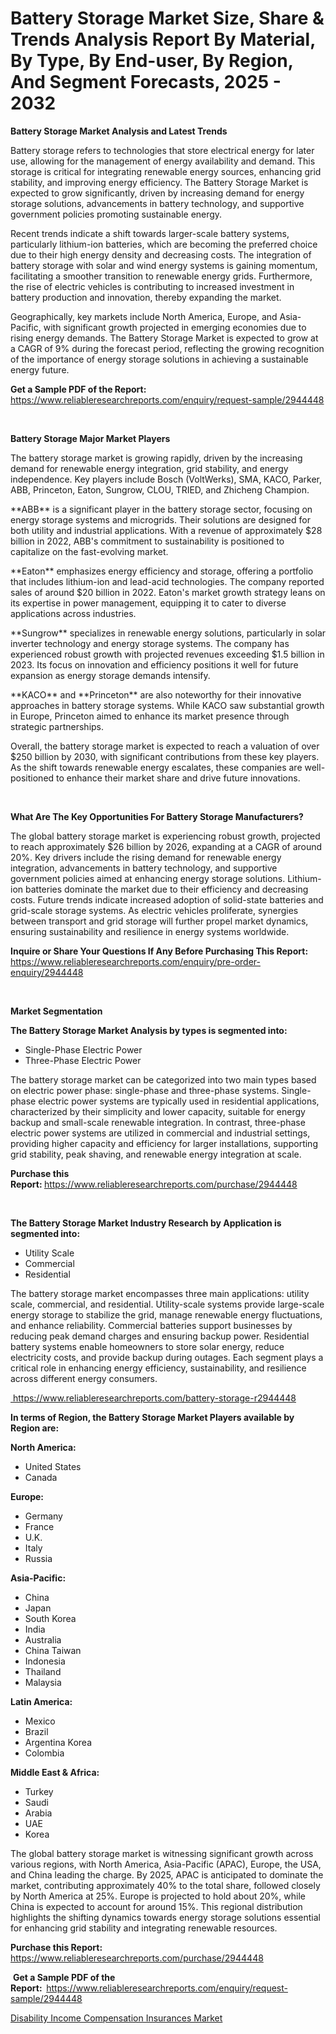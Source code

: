 <p><h1>Battery Storage Market Size, Share & Trends Analysis Report By Material, By Type, By End-user, By Region, And Segment Forecasts, 2025 - 2032</h1></p><p><strong>Battery Storage Market Analysis and Latest Trends</strong></p>
<p><p>Battery storage refers to technologies that store electrical energy for later use, allowing for the management of energy availability and demand. This storage is critical for integrating renewable energy sources, enhancing grid stability, and improving energy efficiency. The Battery Storage Market is expected to grow significantly, driven by increasing demand for energy storage solutions, advancements in battery technology, and supportive government policies promoting sustainable energy.</p><p>Recent trends indicate a shift towards larger-scale battery systems, particularly lithium-ion batteries, which are becoming the preferred choice due to their high energy density and decreasing costs. The integration of battery storage with solar and wind energy systems is gaining momentum, facilitating a smoother transition to renewable energy grids. Furthermore, the rise of electric vehicles is contributing to increased investment in battery production and innovation, thereby expanding the market.</p><p>Geographically, key markets include North America, Europe, and Asia-Pacific, with significant growth projected in emerging economies due to rising energy demands. The Battery Storage Market is expected to grow at a CAGR of 9% during the forecast period, reflecting the growing recognition of the importance of energy storage solutions in achieving a sustainable energy future.</p></p>
<p><strong>Get a Sample PDF of the Report:&nbsp;</strong> <a href="https://www.reliableresearchreports.com/enquiry/request-sample/2944448?utm_campaign=2200&utm_medium=2&utm_source=Github&utm_content=ia&utm_term=11032025&utm_id=battery-storage">https://www.reliableresearchreports.com/enquiry/request-sample/2944448</a></p>
<p>&nbsp;</p>
<p><strong>Battery Storage Major Market Players</strong></p>
<p><p>The battery storage market is growing rapidly, driven by the increasing demand for renewable energy integration, grid stability, and energy independence. Key players include Bosch (VoltWerks), SMA, KACO, Parker, ABB, Princeton, Eaton, Sungrow, CLOU, TRIED, and Zhicheng Champion. </p><p>**ABB** is a significant player in the battery storage sector, focusing on energy storage systems and microgrids. Their solutions are designed for both utility and industrial applications. With a revenue of approximately $28 billion in 2022, ABB's commitment to sustainability is positioned to capitalize on the fast-evolving market.</p><p>**Eaton** emphasizes energy efficiency and storage, offering a portfolio that includes lithium-ion and lead-acid technologies. The company reported sales of around $20 billion in 2022. Eaton's market growth strategy leans on its expertise in power management, equipping it to cater to diverse applications across industries.</p><p>**Sungrow** specializes in renewable energy solutions, particularly in solar inverter technology and energy storage systems. The company has experienced robust growth with projected revenues exceeding $1.5 billion in 2023. Its focus on innovation and efficiency positions it well for future expansion as energy storage demands intensify.</p><p>**KACO** and **Princeton** are also noteworthy for their innovative approaches in battery storage systems. While KACO saw substantial growth in Europe, Princeton aimed to enhance its market presence through strategic partnerships. </p><p>Overall, the battery storage market is expected to reach a valuation of over $250 billion by 2030, with significant contributions from these key players. As the shift towards renewable energy escalates, these companies are well-positioned to enhance their market share and drive future innovations.</p></p>
<p>&nbsp;</p>
<p><strong>What Are The Key Opportunities For Battery Storage Manufacturers?</strong></p>
<p><p>The global battery storage market is experiencing robust growth, projected to reach approximately $26 billion by 2026, expanding at a CAGR of around 20%. Key drivers include the rising demand for renewable energy integration, advancements in battery technology, and supportive government policies aimed at enhancing energy storage solutions. Lithium-ion batteries dominate the market due to their efficiency and decreasing costs. Future trends indicate increased adoption of solid-state batteries and grid-scale storage systems. As electric vehicles proliferate, synergies between transport and grid storage will further propel market dynamics, ensuring sustainability and resilience in energy systems worldwide.</p></p>
<p><strong>Inquire or Share Your Questions If Any Before Purchasing This Report:</strong> <a href="https://www.reliableresearchreports.com/enquiry/pre-order-enquiry/2944448?utm_campaign=2200&utm_medium=2&utm_source=Github&utm_content=ia&utm_term=11032025&utm_id=battery-storage">https://www.reliableresearchreports.com/enquiry/pre-order-enquiry/2944448</a></p>
<p>&nbsp;</p>
<p><strong>Market Segmentation</strong></p>
<p><strong>The Battery Storage Market Analysis by types is segmented into:</strong></p>
<p><ul><li>Single-Phase Electric Power</li><li>Three-Phase Electric Power</li></ul></p>
<p><p>The battery storage market can be categorized into two main types based on electric power phase: single-phase and three-phase systems. Single-phase electric power systems are typically used in residential applications, characterized by their simplicity and lower capacity, suitable for energy backup and small-scale renewable integration. In contrast, three-phase electric power systems are utilized in commercial and industrial settings, providing higher capacity and efficiency for larger installations, supporting grid stability, peak shaving, and renewable energy integration at scale.</p></p>
<p><strong>Purchase this Report:&nbsp;</strong><a href="https://www.reliableresearchreports.com/purchase/2944448?utm_campaign=2200&utm_medium=2&utm_source=Github&utm_content=ia&utm_term=11032025&utm_id=battery-storage">https://www.reliableresearchreports.com/purchase/2944448</a></p>
<p>&nbsp;</p>
<p><strong>The Battery Storage Market Industry Research by Application is segmented into:</strong></p>
<p><ul><li>Utility Scale</li><li>Commercial</li><li>Residential</li></ul></p>
<p><p>The battery storage market encompasses three main applications: utility scale, commercial, and residential. Utility-scale systems provide large-scale energy storage to stabilize the grid, manage renewable energy fluctuations, and enhance reliability. Commercial batteries support businesses by reducing peak demand charges and ensuring backup power. Residential battery systems enable homeowners to store solar energy, reduce electricity costs, and provide backup during outages. Each segment plays a critical role in enhancing energy efficiency, sustainability, and resilience across different energy consumers.</p></p>
<p><a href="https://www.reliableresearchreports.com/battery-storage-r2944448?utm_campaign=2200&utm_medium=2&utm_source=Github&utm_content=ia&utm_term=11032025&utm_id=battery-storage">&nbsp;https://www.reliableresearchreports.com/battery-storage-r2944448</a></p>
<p><strong>In terms of Region, the Battery Storage Market Players available by Region are:</strong></p>
<p>
    <p> <strong> North America: </strong>
        <ul>
            <li>United States</li>
            <li>Canada</li>
        </ul>
        </p> 
    <p> <strong> Europe: </strong>
        <ul>
            <li>Germany</li>
            <li>France</li>
            <li>U.K.</li>
            <li>Italy</li>
            <li>Russia</li>
        </ul>
        </p> 
    <p> <strong> Asia-Pacific: </strong>
        <ul>
            <li>China</li>
            <li>Japan</li>
            <li>South Korea</li>
            <li>India</li>
            <li>Australia</li>
            <li>China Taiwan</li>
            <li>Indonesia</li>
            <li>Thailand</li>
            <li>Malaysia</li>
        </ul>
        </p> 
    <p> <strong> Latin America: </strong>
        <ul>
            <li>Mexico</li>
            <li>Brazil</li>
            <li>Argentina Korea</li>
            <li>Colombia</li>
        </ul>
        </p> 
    <p> <strong> Middle East & Africa: </strong>
        <ul>
            <li>Turkey</li>
            <li>Saudi</li>
            <li>Arabia</li>
            <li>UAE</li>
            <li>Korea</li>
        </ul>
    </p>
    </p>
<p><p>The global battery storage market is witnessing significant growth across various regions, with North America, Asia-Pacific (APAC), Europe, the USA, and China leading the charge. By 2025, APAC is anticipated to dominate the market, contributing approximately 40% to the total share, followed closely by North America at 25%. Europe is projected to hold about 20%, while China is expected to account for around 15%. This regional distribution highlights the shifting dynamics towards energy storage solutions essential for enhancing grid stability and integrating renewable resources.</p></p>
<p><strong>Purchase this Report: </strong><a href="https://www.reliableresearchreports.com/purchase/2944448?utm_campaign=2200&utm_medium=2&utm_source=Github&utm_content=ia&utm_term=11032025&utm_id=battery-storage">https://www.reliableresearchreports.com/purchase/2944448</a></p>
<p>&nbsp;<strong>Get a Sample PDF of the Report:&nbsp;&nbsp;</strong><a href="https://www.reliableresearchreports.com/enquiry/request-sample/2944448?utm_campaign=2200&utm_medium=2&utm_source=Github&utm_content=ia&utm_term=11032025&utm_id=battery-storage">https://www.reliableresearchreports.com/enquiry/request-sample/2944448</a></p>
<p><strong></strong></p>
<p><p><a href="https://github.com/keeniielokl/Market-Research-Report-List-1/blob/main/disability-income-compensation-insurances-market.md?utm_campaign=2200&utm_medium=2&utm_source=Github&utm_content=ia&utm_term=11032025&utm_id=battery-storage">Disability Income Compensation Insurances Market</a></p></p>